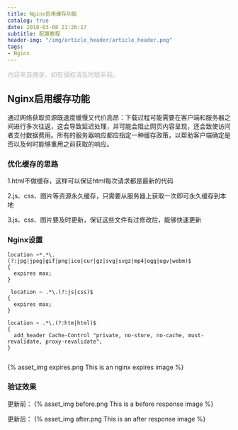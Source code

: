 ```yaml
---
title: Nginx启用缓存功能
catalog: true
date: 2018-03-08 21:26:17
subtitle: 配置教程
header-img: "/img/article_header/article_header.png"
tags:
- Nginx
---
```


<font color=#bbb>内容来自摘录，如有侵权请及时联系我。</font>

## Nginx启用缓存功能

通过网络获取资源既速度缓慢又代价高昂：下载过程可能需要在客户端和服务器之间进行多次往返，这会导致延迟处理，并可能会阻止网页内容呈现，还会致使访问者支付数据费用。所有的服务器响应都应指定一种缓存政策，以帮助客户端确定是否以及何时能够重用之前获取的响应。


### 优化缓存的思路

1.html不做缓存，这样可以保证html每次请求都是最新的代码

2.js、css、图片等资源永久缓存，只需要从服务器上获取一次即可永久缓存到本地

3.js、css、图片要及时更新，保证这些文件有过修改后，能够快速更新

### Nginx设置


```shell
location ~*.*\.(?:jpg|jpeg|gif|png|ico|cur|gz|svg|svgz|mp4|ogg|ogv|webm)$
{
  expires max;
}
 
 location ~ .*\.(?:js|css)$
{
  expires max;
}
 
location ~ .*\.(?:htm|html)$
{
  add_header Cache-Control "private, no-store, no-cache, must-revalidate, proxy-revalidate";
}
 
```
{% asset_img expires.png This is an nginx expires image %}

### 验证效果

更新前：
{% asset_img before.png This is a before response image %}

更新后：
{% asset_img after.png This is an after response image %}
